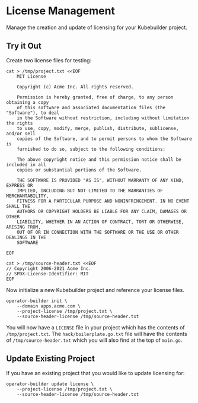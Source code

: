 # License Management

Manage the creation and update of licensing for your Kubebuilder project.

## Try it Out

Create two license files for testing:

    cat > /tmp/project.txt <<EOF
        MIT License

        Copyright (c) Acme Inc. All rights reserved.

        Permission is hereby granted, free of charge, to any person obtaining a copy
        of this software and associated documentation files (the "Software"), to deal
        in the Software without restriction, including without limitation the rights
        to use, copy, modify, merge, publish, distribute, sublicense, and/or sell
        copies of the Software, and to permit persons to whom the Software is
        furnished to do so, subject to the following conditions:

        The above copyright notice and this permission notice shall be included in all
        copies or substantial portions of the Software.

        THE SOFTWARE IS PROVIDED "AS IS", WITHOUT WARRANTY OF ANY KIND, EXPRESS OR
        IMPLIED, INCLUDING BUT NOT LIMITED TO THE WARRANTIES OF MERCHANTABILITY,
        FITNESS FOR A PARTICULAR PURPOSE AND NONINFRINGEMENT. IN NO EVENT SHALL THE
        AUTHORS OR COPYRIGHT HOLDERS BE LIABLE FOR ANY CLAIM, DAMAGES OR OTHER
        LIABILITY, WHETHER IN AN ACTION OF CONTRACT, TORT OR OTHERWISE, ARISING FROM,
        OUT OF OR IN CONNECTION WITH THE SOFTWARE OR THE USE OR OTHER DEALINGS IN THE
        SOFTWARE

    EOF

    cat > /tmp/source-header.txt <<EOF
    // Copyright 2006-2021 Acme Inc.
    // SPDX-License-Identifier: MIT
    EOF

Now initialize a new Kubebuilder project and reference your license files.

    operator-builder init \
        --domain apps.acme.com \
        --project-license /tmp/project.txt \
        --source-header-license /tmp/source-header.txt

You will now have a `LICENSE` file in your project which has the contents of
`/tmp/project.txt`.  The `hack/boilerplate.go.txt` file will have the contents
of `/tmp/source-header.txt` which you will also find at the top of `main.go`.

## Update Existing Project

If you have an existing project that you would like to update licensing for:

    operator-builder update license \
        --project-license /tmp/project.txt \
        --source-header-license /tmp/source-header.txt



